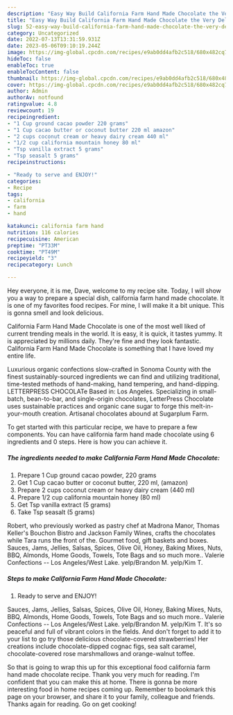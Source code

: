 ```yaml
---
description: "Easy Way Build California Farm Hand Made Chocolate the Very Delicious"
title: "Easy Way Build California Farm Hand Made Chocolate the Very Delicious"
slug: 52-easy-way-build-california-farm-hand-made-chocolate-the-very-delicious
category: Uncategorized
date: 2022-07-13T13:31:59.931Z
date: 2023-05-06T09:10:19.244Z
image: https://img-global.cpcdn.com/recipes/e9ab0dd4afb2c518/680x482cq70/california-farm-hand-made-chocolate-recipe-main-photo.jpg
hideToc: false
enableToc: true
enableTocContent: false
thumbnail: https://img-global.cpcdn.com/recipes/e9ab0dd4afb2c518/680x482cq70/california-farm-hand-made-chocolate-recipe-main-photo.jpg
cover: https://img-global.cpcdn.com/recipes/e9ab0dd4afb2c518/680x482cq70/california-farm-hand-made-chocolate-recipe-main-photo.jpg
author: Admin
authorAv: notfound
ratingvalue: 4.8
reviewcount: 19
recipeingredient:
- "1 Cup ground cacao powder 220 grams"
- "1 Cup cacao butter or coconut butter 220 ml amazon"
- "2 cups coconut cream or heavy dairy cream 440 ml"
- "1/2 cup california mountain honey 80 ml"
- "Tsp vanilla extract 5 grams"
- "Tsp seasalt 5 grams"
recipeinstructions:

- "Ready to serve and ENJOY!"
categories:
- Recipe
tags:
- california
- farm
- hand

katakunci: california farm hand 
nutrition: 116 calories
recipecuisine: American
preptime: "PT33M"
cooktime: "PT49M"
recipeyield: "3"
recipecategory: Lunch

---
```



Hey everyone, it is me, Dave, welcome to my recipe site. Today, I will show you a way to prepare a special dish, california farm hand made chocolate. It is one of my favorites food recipes. For mine, I will make it a bit unique. This is gonna smell and look delicious.

California Farm Hand Made Chocolate is one of the most well liked of current trending meals in the world. It is easy, it is quick, it tastes yummy. It is appreciated by millions daily. They're fine and they look fantastic. California Farm Hand Made Chocolate is something that I have loved my entire life.

Luxurious organic confections slow-crafted in Sonoma County with the finest sustainably-sourced ingredients we can find and utilizing traditional, time-tested methods of hand-making, hand tempering, and hand-dipping. LETTERPRESS CHOCOLATe Based in: Los Angeles. Specializing in small-batch, bean-to-bar, and single-origin chocolates, LetterPress Chocolate uses sustainable practices and organic cane sugar to forge this melt-in-your-mouth creation. Artisanal chocolates abound at Sugarplum Farm.


To get started with this particular recipe, we have to prepare a few components. You can have california farm hand made chocolate using 6 ingredients and 0 steps. Here is how you can achieve it.

<!--inarticleads1-->

##### The ingredients needed to make California Farm Hand Made Chocolate:

1. Prepare 1 Cup ground cacao powder, 220 grams
1. Get 1 Cup cacao butter or coconut butter, 220 ml, (amazon)
1. Prepare 2 cups coconut cream or heavy dairy cream (440 ml)
1. Prepare 1/2 cup california mountain honey (80 ml)
1. Get Tsp vanilla extract (5 grams)
1. Take Tsp seasalt (5 grams)


Robert, who previously worked as pastry chef at Madrona Manor, Thomas Keller&#39;s Bouchon Bistro and Jackson Family Wines, crafts the chocolates while Tara runs the front of the. Gourmet food, gift baskets and boxes. Sauces, Jams, Jellies, Salsas, Spices, Olive Oil, Honey, Baking Mixes, Nuts, BBQ, Almonds, Home Goods, Towels, Tote Bags and so much more.. Valerie Confections -- Los Angeles/West Lake. yelp/Brandon M. yelp/Kim T. 

<!--inarticleads2-->

##### Steps to make California Farm Hand Made Chocolate:


1. Ready to serve and ENJOY!

Sauces, Jams, Jellies, Salsas, Spices, Olive Oil, Honey, Baking Mixes, Nuts, BBQ, Almonds, Home Goods, Towels, Tote Bags and so much more.. Valerie Confections -- Los Angeles/West Lake. yelp/Brandon M. yelp/Kim T. It&#39;s so peaceful and full of vibrant colors in the fields. And don&#39;t forget to add it to your list to go try those delicious chocolate-covered strawberries! Her creations include chocolate-dipped cognac figs, sea salt caramel, chocolate-covered rose marshmallows and orange-walnut toffee. 

So that is going to wrap this up for this exceptional food california farm hand made chocolate recipe. Thank you very much for reading. I'm confident that you can make this at home. There is gonna be more interesting food in home recipes coming up. Remember to bookmark this page on your browser, and share it to your family, colleague and friends. Thanks again for reading. Go on get cooking!
